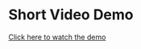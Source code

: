 # Short Video Demo

[Click here to watch the demo](https://drive.google.com/file/d/192xWspvhgR5xahGCWzqN1omfuzTSnE3q/view?usp=sharing)
